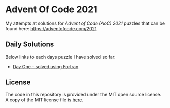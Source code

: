 # Advent Of Code 2021

My attempts at solutions for *Advent of Code (AoC) 2021* puzzles that can be found 
here: https://adventofcode.com/2021

## Daily Solutions

Below links to each days puzzle I have solved so far:

- [Day One - solved using Fortran](./Day-01/Day01-Puzzle.md)



## License

The code in this repository is provided under the MIT open source license. A copy of the 
MIT license file is [here](./LICENSE).